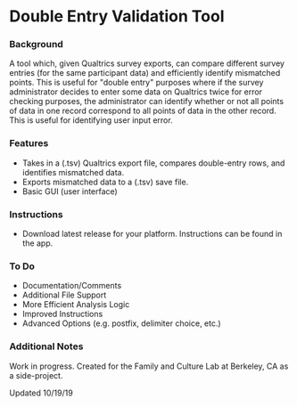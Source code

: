 # Double Entry Validation Tool

### Background
A tool which, given Qualtrics survey exports, can compare different survey entries (for the same participant data) and efficiently identify mismatched points. This is useful for "double entry" purposes where if the survey administrator decides to enter some data on Qualtrics twice for error checking purposes, the administrator can identify whether or not all points of data in one record correspond to all points of data in the other record. This is useful for identifying user input error.

### Features
* Takes in a (.tsv) Qualtrics export file, compares double-entry rows, and identifies mismatched data. 
* Exports mismatched data to a (.tsv) save file.
* Basic GUI (user interface)

### Instructions
* Download latest release for your platform. Instructions can be found in the app.

### To Do
* Documentation/Comments
* Additional File Support
* More Efficient Analysis Logic
* Improved Instructions
* Advanced Options (e.g. postfix, delimiter choice, etc.)

### Additional Notes
Work in progress. Created for the Family and Culture Lab at Berkeley, CA as a side-project.

Updated 10/19/19

